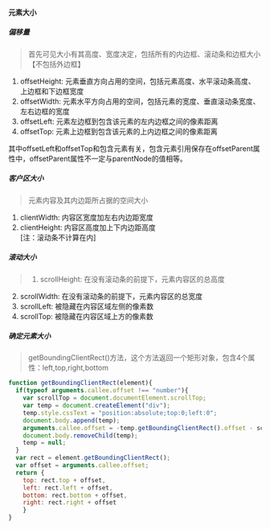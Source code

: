 #### 元素大小  
##### 偏移量
> 首先可见大小有其高度、宽度决定，包括所有的内边框、滚动条和边框大小【不包括外边框】  
1. offsetHeight: 元素垂直方向占用的空间，包括元素高度、水平滚动条高度、上边框和下边框宽度  
2. offsetWidth: 元素水平方向占用的空间，包括元素的宽度、垂直滚动条宽度、左右边框的宽度  
3. offsetLeft: 元素左边框到包含该元素的左内边框之间的像素距离  
4. offsetTop: 元素上边框到包含该元素的上内边框之间的像素距离  

其中offsetLeft和offsetTop和包含元素有关，包含元素引用保存在offsetParent属性中，offsetParent属性不一定与parentNode的值相等。
##### 客户区大小
> 元素内容及其内边距所占据的空间大小  
1. clientWidth: 内容区宽度加左右内边距宽度    
2. clientHeight: 内容区高度加上下内边距高度    
[注：滚动条不计算在内]

##### 滚动大小
> 1. scrollHeight: 在没有滚动条的前提下，元素内容区的总高度  
2. scrollWidth: 在没有滚动条的前提下，元素内容区的总宽度  
3. scrollLeft: 被隐藏在内容区域左侧的像素数   
4. scrollTop: 被隐藏在内容区域上方的像素数  

##### 确定元素大小
> getBoundingClientRect()方法，这个方法返回一个矩形对象，包含4个属性：left,top,right,bottom

```javascript
function getBoundingClientRect(element){
  if(typeof arguments.callee.offset !== "number"){
    var scrollTop = document.documentElement.scrollTop;
    var temp = document.createElement("div");
    temp.style.cssText = "position:absolute;top:0;left:0";
    document.body.append(temp);
    arguments.callee.offset = -temp.getBoundingClientRect().offset - scrollTop;
    document.body.removeChild(temp);
    temp = null;
  }
  var rect = element.getBoundingClientRect();
  var offset = arguments.callee.offset;
  return {
    top: rect.top + offset,
    left: rect.left + offset,
    bottom: rect.bottom + offset,
    right: rect.right + offset
    }
}
```
